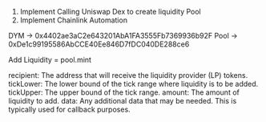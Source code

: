 1. Implement Calling Uniswap Dex to create liquidity Pool
2. Implement Chainlink Automation

DYM -> 0x4402ae3aC2e643201AbA1FA3555Fb7369936b92F
Pool -> 0xDe1c99195586AbCCE40Ee846D7fDC040DE288ce6

Add Liquidity = pool.mint

recipient: The address that will receive the liquidity provider (LP) tokens.
tickLower: The lower bound of the tick range where liquidity is to be added.
tickUpper: The upper bound of the tick range.
amount: The amount of liquidity to add.
data: Any additional data that may be needed. This is typically used for callback purposes.
